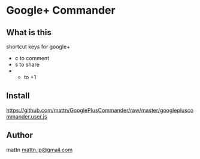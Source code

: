Google+ Commander
=================

What is this
------------

shortcut keys for google+

* c to comment
* s to share
* + to +1

Install
-------

https://github.com/mattn/GooglePlusCommander/raw/master/googlepluscommander.user.js

Author
------

mattn <mattn.jp@gmail.com>

